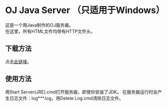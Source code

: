 # OJ Java Server （只适用于Windows）

这是一个用Java制作的OJ服务器。  
在这里，所有HTML文件均带有HTTP文件头。  

## 下载方法

点击[此链接](https://github.com/qq1010903229/ojserver/archive/master.zip)。

## 使用方法

用Start Server(JRE).cmd打开服务器，即使你安装了JDK。
在服务器运行时会产生日志文件：log***.log，用Delete Log.cmd清除日志文件。